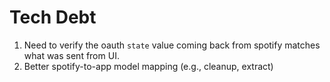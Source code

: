 # Tech Debt

1. Need to verify the oauth `state` value coming back from spotify matches what was sent from UI.
2. Better spotify-to-app model mapping (e.g., cleanup, extract)
